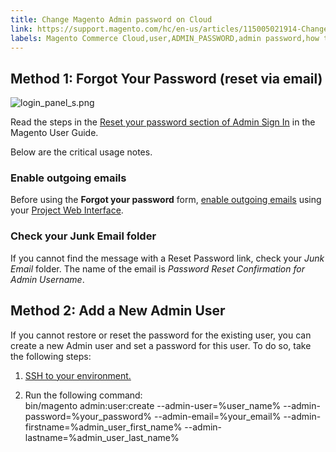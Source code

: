 ```yaml
---
title: Change Magento Admin password on Cloud
link: https://support.magento.com/hc/en-us/articles/115005021914-Change-Magento-Admin-password-on-Cloud
labels: Magento Commerce Cloud,user,ADMIN_PASSWORD,admin password,how to
---
```


## Method 1: Forgot Your Password (reset via email)

![login_panel_s.png](https://support.magento.com/hc/article_attachments/115005807073/login_panel_s.png)

Read the steps in the [Reset your password section of Admin Sign In](https://docs.magento.com/m2/ee/user_guide/stores/admin-signin.html#reset-your-password) in the Magento User Guide.

Below are the critical usage notes.

### Enable outgoing emails

Before using the **Forgot your password** form, [enable outgoing emails](http://devdocs.magento.com/guides/v2.2/cloud/project/project-webint-basic.html#email) using your [Project Web Interface](http://devdocs.magento.com/guides/v2.2/cloud/project/project-webint-basic.html).

### Check your Junk Email folder

If you cannot find the message with a Reset Password link, check your *Junk Email* folder. The name of the email is *Password Reset Confirmation for Admin Username*.

## Method 2: Add a New Admin User

If you cannot restore or reset the password for the existing user, you can create a new Admin user and set a password for this user. To do so, take the following steps:

1. [SSH to your environment.](https://devdocs.magento.com/guides/v2.2/cloud/env/environments-ssh.html#ssh)

1. Run the following command:   
bin/magento admin:user:create --admin-user=%user\_name% --admin-password=%your\_password% --admin-email=%your\_email% --admin-firstname=%admin\_user\_first\_name% --admin-lastname=%admin\_user\_last\_name%

